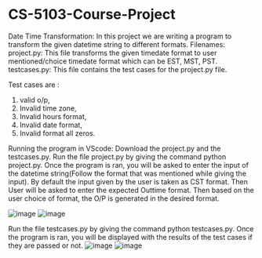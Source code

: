 # CS-5103-Course-Project
Date Time Transformation: In this project we are writing a program to transform the given datetime string to different formats.
Filenames:
project.py: This file transforms the given timedate format to user mentioned/choice timedate format which can be EST, MST, PST.
testcases.py: This file contains the test cases for the project.py file. 

Test cases are : 
1. valid o/p, 
2. Invalid time zone, 
3. Invalid hours format, 
4. Invalid date format, 
5. Invalid format all zeros.

Running the program in VScode:
Download the project.py and the testcases.py.
Run the file project.py by giving the command python project.py. Once the program is ran, you will be asked to enter the input of the datetime string(Follow the format that was mentioned while giving the input). By default the input given by the user is taken as CST format. Then User will be asked to enter the expected Outtime format. Then based on the user choice of format, the O/P is generated in the desired format.

![image](https://user-images.githubusercontent.com/52074918/229395719-11188407-8c56-4122-a642-decf4741efad.png)
![image](https://user-images.githubusercontent.com/52074918/224467644-c1585387-3a9b-435f-8961-9b3806370617.png)


Run the file testcases.py by giving the command python testcases.py. Once the program is ran, you will be displayed with the results of the test cases if they are passed or not.
![image](https://user-images.githubusercontent.com/52074918/224467524-b4b2cb1a-b4b7-43de-be9f-eb7c57d12fbb.png)
![image](https://user-images.githubusercontent.com/52074918/224467509-8a1a3a64-b47e-4565-98d9-4b09450a3cbc.png)


